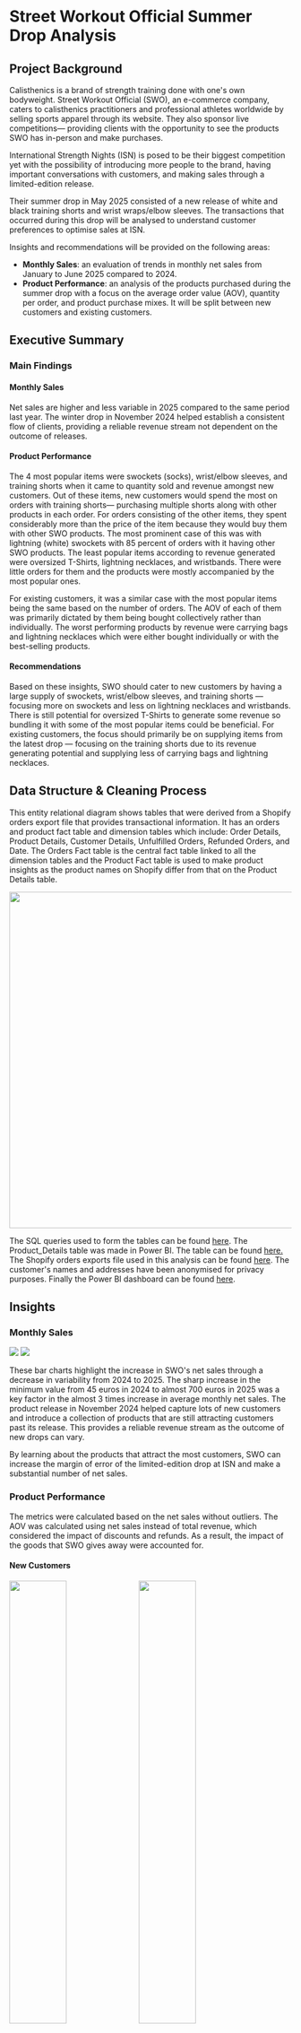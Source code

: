 # Street Workout Official Summer Drop Analysis

## Project Background
<p>Calisthenics is a brand of strength training done with one's own bodyweight. Street Workout Official (SWO), an e-commerce company, caters to calisthenics practitioners and professional athletes worldwide by selling sports apparel through its website. They also sponsor live competitions— providing clients with the opportunity to see the products SWO has in-person and make purchases.</p>

<p>International Strength Nights (ISN) is posed to be their biggest competition yet with the possibility of introducing more people to the brand, having important conversations with customers, and making sales through a limited-edition release.</p>

<p>Their summer drop in May 2025 consisted of a new release of white and black training shorts and wrist wraps/elbow sleeves. The transactions that occurred during this drop will be analysed to understand customer preferences to optimise sales at ISN.</p>


Insights and recommendations will be provided on the following areas:
- **Monthly Sales**: an evaluation of trends in monthly net sales from January to June 2025 compared to 2024.
- **Product Performance**: an analysis of the products purchased during the summer drop with a focus on the average order value (AOV), quantity per order, and product purchase mixes. It will be split between new customers and existing customers.


## Executive Summary

### Main Findings
#### Monthly Sales
Net sales are higher and less variable in 2025 compared to the same period last year. The winter drop in November 2024 helped establish a consistent flow of clients, providing a reliable revenue stream not dependent on the outcome of releases.

#### Product Performance
<p>The 4 most popular items were swockets (socks), wrist/elbow sleeves, and training shorts when it came to quantity sold and revenue amongst new customers. Out of these items, new customers would spend the most on orders with training shorts— purchasing multiple shorts along with other products in each order. For orders consisting of the other items, they spent considerably more than the price of the item because they would buy them with other SWO products. The most prominent case of this was with lightning (white) swockets with 85 percent of orders with it having other SWO products. The least popular items according to revenue generated were oversized T-Shirts, lightning necklaces, and wristbands. There were little orders for them and the products were mostly accompanied by the most popular ones.</p>

<p>For existing customers, it was a similar case with the most popular items being the same based on the number of orders. The AOV of each of them was primarily dictated by them being bought collectively rather than individually. The worst performing products by revenue were carrying bags and lightning necklaces which were either bought individually or with the best-selling products.</p>

#### Recommendations
<p>Based on these insights, SWO should cater to new customers by having a large supply of swockets, wrist/elbow sleeves, and training shorts — focusing more on swockets and less on lightning necklaces and wristbands. There is still potential for oversized T-Shirts to generate some revenue so bundling it with some of the most popular items could be beneficial. For existing customers, the focus should primarily be on supplying items from the latest drop — focusing on the training shorts due to its revenue generating potential and supplying less of carrying bags and lightning necklaces.</p>

## Data Structure & Cleaning Process
<p>This entity relational diagram shows tables that were derived from a Shopify orders export file that provides transactional information. It has an orders and product fact table and dimension tables which include: Order Details, Product Details, Customer Details, Unfulfilled Orders, Refunded Orders, and Date. The Orders Fact table is the central fact table linked to all the dimension tables and the Product Fact table is used to make product insights as the product names on Shopify differ from that on the Product Details table.</p>
<img src = "SWO ERD.png" width = 600 height = 600>

<p>The SQL queries used to form the tables can be found <a href = "Data-Cleaning-Procedure/SQL_Queries">here</a>. The Product_Details table was made in Power BI. The table can be found <a href = "Data-Cleaning-Procedure/Product_Details.csv">here.</a> The Shopify orders exports file used in this analysis can be found <a href = "Data-Cleaning-Procedure/orders_export_1.csv">here</a>. The customer's names and addresses have been anonymised for privacy purposes. Finally the Power BI dashboard can be found <a href = "Data-Cleaning-Procedure/ISN preparation analysis_portfolio.pbix">here</a>.</p>

## Insights
### Monthly Sales
<img src = "Charts/Monthly_Net_Sales2024.png">
<img src = "Charts/Monthly_Net_Sales2025.png">
<p>These bar charts highlight the increase in SWO's net sales through a decrease in variability from 2024 to 2025. The sharp increase in the minimum value from 45 euros in 2024 to almost 700 euros in 2025 was a key factor in the almost 3 times increase in average monthly net sales. The product release in November 2024 helped capture lots of new customers and introduce a collection of products that are still attracting customers past its release. This provides a reliable revenue stream as the outcome of new drops can vary.</p>

<p>By learning about the products that attract the most customers, SWO can increase the margin of error of the limited-edition drop at ISN and make a substantial number of net sales.</p>

### Product Performance
<p>The metrics were calculated based on the net sales without outliers. The AOV was calculated using net sales instead of total revenue, which considered the impact of discounts and refunds. As a result, the impact of the goods that SWO gives away were accounted for.</p>

#### New Customers
<p>
 <img src = "Charts/Quantity_Sold_New_Customers_Best_Products.png" style="width:45%; height:auto;">
 <img src = "Charts/Quantity_Sold_New_Customers_Worst_Products.png" style="width:45%; height:auto;">
</p>
<p>
 <img src = "Charts/Total_Revenue_New_Customers_Best_Products.png" style="width:45%; height:auto;">
 <img src = "Charts/Total_Revenue_New_Customers_Worst_Products.png" style="width:45%; height:auto;">
</p>

<p>The most popular items by both the quantity sold and revenue were swockets, wrist/elbow sleeves and training shorts. Those 4 items made for around 90 percent of total revenue and quantity. Darkness and lightning swockets, SWO's first products, are still attracting new customers, but the new training shorts are also playing a role in bringing them in.</p>

<p>The worst performing products by revenue were wristbands, necklaces and oversized T-Shirts. However, by quantity, they were rashguards, necklaces, and oversized T-shirts. The inclusion of the rashguard is interesting as it generated the most revenue during the winter drop. This underscores the impact of seasonal fluctuations in  demand. Considering the revenue generating potential of rashguards, only wristbands, necklaces and oversized T-Shirts will be covered.</p>

<p>Here are some notes on the different products. Products bought mainly with others were likely not purchased intentionally.</p>

- **Training Shorts**: orders with this product had the highest AOV of over 80 euros. The price of the item is the highest at 45 euros, positively skewing the AOV, but despite that, customers purchased more than just that item with around 70 percent of orders consisting of other items. A few of them bought multiple shorts as out of the 16 orders for the item, 6 of those consisted of both black and white shorts.
- **Swockets**: orders with lightning and darkness swockets had an AOV of almost 65 and 55 euros respectively. Lightning swockets were easily the best complementary item as almost 90 percent of orders with it contained other items. However, customers had the tendency to make more purchases of darkness swockets on their own with the proportion being the lowest of the most popular items at 60 percent. As a result, the AOV for darkness swockets was primarily dictated by customers buying it in multiples with there being 5 orders consisting of multiple darkness swockets and only 1 for lightning ones.
- **Wrist/Elbow sleeves**: orders with this product had an AOV of over 60 euros. The AOV was that high because people bought other items with it as 60 percent of orders for it came with other products and the quantity per order was a little higher than 1.
-	**Oversized T-Shirt**: there was only one order for it which consisted of multiple T-Shirts. The shirts were accompanied by swockets, new shorts, and wrist wraps— the 3 most popular items.
-	**Wristbands**: there were two orders for this item. One of them consisted of one wristband with lightning and darkness swockets, wrist/elbow sleeves, and shorts. The other one contained 3 wrist bands and darkness swockets.
-	**Necklaces**: there was only one order made for just that product, which generated under 25 euros— the lowest AOV out of all items ordered.

<p>In general, 45 out of 46 orders made by new customers contained one of the four most popular items discussed. Most of the orders with the least most popular items were accompanied by the best-selling items. Considering the lack of demand for these products, there is not much need for them.</p>

#### Existing Customers
<p>There were only 13 orders purchased by this customer segment, so the total orders metric was used to assess the popularity of certain items instead of the quantity sold.</p>

<p>
<img src = "Charts/Number_of_Orders_Existing_Customers_Best_Products.png" style="width:45%; height:auto;">
<img src = "Charts/Total_Revenue_Existing_Customers_Best_Products.png" style="width:45%; height:auto;">
</p>
<p>
<img src = "Charts/Number_of_Orders_Existing_Customers_Worst_Products.png" style="width:45%; height:auto;">
<img src = "Charts/Total_Revenue_Existing_Customers_Worst_Products.png" style="width:45%; height:auto;">
</p>

<p>The 4 most popular items based on the number of orders matched that of new customers. Training shorts dominated when it came to both the number of orders and revenue and it is evident, but not surprising, that the top 2 products were the newest ones. Out of the 8 customers who bought wrist/elbow sleeves or training shorts, 6 of those customers had previously bought swockets. Observing the revenue, after training shorts, the items were in a similar range except lightning necklace and SWO carrying bag which were noticeably less.</p>


For all the products, the AOV was mostly affected by the fact that they were bought with other products rather than the quantity ordered. Here are some other details:

- **Training Shorts**: 4 out of 7 orders came with other items.
- **Wrist/Elbow sleeves**: 3 out of 4 orders came with other items and those orders consisted of the other 3 items (training shorts, darkness and lightning swockets).
- **Swockets**: resembling the pattern with new customers, lightning swockets was evidently a good complementary item with all orders for it coming with other items. With the quantity per order for darkness swockets being 1, the AOV is still higher than the price of 20 euros due to the order that came with another item.
- **Lightning Necklaces**: there was only one order for this product, which included swockets (lightning and darkness), oversized T-shirts, and training shorts (white and black).
- **Carrying Bags**: there was one order for only item. This customer had made multiple orders previously consisting of swockets.


Generally, 11 out of 13 orders contained at least one of training shorts, wrist/elbow sleeves and swockets. The least performing products by revenue were the carrying bag and lightning necklace which either came alone or with the best-selling products.




#### Potential Revenue Lift Estimation
Here is a scenario to demonstrate the potential revenue lift that could occur at ISN if there was a higher stock of the items that were analysed. There are 100 customers, but after orders by 60 of them, the supply of all items gets depleted. This estimates the potential revenue uplift if there was still enough supply to satisfy the potential demand for the 40 customers. Out of them, 30 are new customers and 10 are existing ones. The 'Proportion of Orders with Item' is the number of orders for that item during the summer drop divided by the total orders made by each customer group. An assumption is that each customer can only make one order and behaviour in real life purchasing behaviouris consistent with that online. The 'Potential Orders Missed' is based on the number of customers in each segment assuming they made purchases matching the proportion of orders. It is purposely rounded down to be more conservative with the future estimates. The AOV excluding product considers both the product price and the product's quantity per order. The 'Potential Revenue Lift' is based on the AOV derived from orders with that product. This scenario assumes that each customer is limited to one order.

These are the metrics for new customers based on the scenario. They are based on the 46 online orders placed by them during the summer drop.
| Metric                               | Training shorts  | Wrist/elbow sleeves | Darkness Swockets | Lightning Swockets | Oversized T-Shirts | Wristbands | Necklaces |
|--------------------------------------|------------------|---------------------|-------------------|-------------------|-------------------|-------------|-----------|
| Proportion of Orders with Item       | 34.78%           | 41.30%              | **43.48%**        | 32.61%            | 2.17%             | 4.35%      | 2.17%     |
| Potential Orders Missed              | 10               | 12                  | **13**            | 9                 | 0                 | 1          | 0         |
| Average Quantity Per Order           | 1.31             | 1.16                | 2.6               | **2.67**          | 2                 | 2          | 1         |
| Average Order Value                  | €93.76           | €76.98              | €69.24            | €81.24            | **€187.16**       | €75.38     | €22.39    |
| Only individual purchases?           | No               | No                  | No                | No                | No                | No         | Yes       |
| Price of Product                     | **€44.74**       | €22.40              | €22.34            | €22.34            | €39.14            | €4.42      | €19.60     |
| Average Order Value excluding product| €35.15 (-62.51%) | €51.00 (-33.74%)    | **€11.16 (-83.88%)**  | €21.59 (-73.42%)  | €108.88 (-41.83%) | €66.54 (-11.73%)   | N/A       |
| Potential Revenue Lift               | **€937.60**      | €923.76             | €900.12            | €731.16           | €0.00             | €75.38     | €0.00     |
| Potential Revenue Generated Individually | €586.09      | €311.81             | **€754.54**        | €536.83           | €0.00             | €8.84      | €0.00     |

Darkness swockets had the highest number of potential orders missed with 13 of the 30 orders due to the high number of online orders. Its AOV also had the greatest decline after its exclusion at nearly 85 percent and the highest revenue generated individually at over 750 euros. This indicates customers had the tendency to buy darkness swockets individually rather than collectively. Wristbands had the lowest decline of only 12 percent and only 9 euros of potential revenue generated from those customers. This highlights the lack of importance of wristbands when it comes to revenue generation on an order-to-order basis. Despite the average order value of oversized T-shirts being the highest, the low proportion of orders with the item meant the potential revenue lift was 0 as out of 30 people it is not likely to be ordered compared to the other items. When it came to potential revenue lift, the training shorts had the highest value at nearly 940 euros. This is not surprising considering its AOV and number of orders. Lightning swockets were ranked lower than darkness swockets, wrist/elbow sleeves and training shorts when it came to individual revenue generation at almost 540 euros. This highlights the lack of popularity when it comes to number of orders for it specifically despite the AOV being the 3rd highest.

These are the metrics for existing customers based on the scenario. They are based on the 13 orders placed by them during the summer drop.
| Metric                               | Training shorts      | Wrist/elbow sleeves | Darkness Swockets | Lightning Swockets | Necklaces | Carrying Bags |
|--------------------------------------|----------------------|---------------------|-------------------|---------------------|-------------------|--------|
| Proportion of Orders with Item       | **53.85%**           | 30.77%              | 23.08%            | 15.38%              | 7.69%             | 7.69%  |
| Potential Orders Missed              | **5**                | 3                   | 2                 | 1                   | 0                 | 0      |
| Average Quantity Per Order           | 1.14                 | 1                   | 1                 | **1.5**             | 1                 | 1      |
| Average Order Value                  | €72.68               | €60.42              | €39.76            | €162.62             | **€248.73**       | €16.79 |
| Only individual purchases?           | No                   | No                  | No                | No                  | No                | Yes    |
| Price of Product                     | **€44.74**           | €22.40              | €22.34            | €22.34              | €19.60            | €11.14 |
| Average Order Value excluding product| **€21.68 (-70.17%)** | €38.02 (-37.07%)    | €17.42 (-56.19%)  | €129.11 (-25.95%)   | €229.13 (7.88%)   | N/A    |
| Potential Revenue Lift               | **€363.40**          | €181.26             | €79.52            | €162.62             | €0.00             | €0.00  |
| Potential Revenue Generated Individually | **€255.02**      | €67.20              | €44.68            | €33.51              | €0.00             | €0.00  |

Due to the large demand by existing customers for the new training shorts during the summer drop, it had the greatest potential orders missed at 5 out of 10. As a result of its relatively high price and number of orders, it also had the largest AOV percent decrease, potential revenue lift, and potential revenue generated individually. With only 8 percent of orders online being for necklaces and carrying bags, they had a potential orders missed measure of 0. Out of the most popular items, lightning swockets had the lowest percent decrease in AOV at 26 percent and darkness swockets had the 2nd highest at 56 percent. This underscores the complementary nature of the lightning swockets and that customers still demand swockets darkness specifically. This might not be for the best for darkness swockets as with many existing customers already having swockets, the lack of demand for the product led to it having the lowest potential revenue lift out of those 4 items.

## Recommendations
In order to generate the most demand and increase sales, SWO would need to have swockets available to attract new customers. Many customers look out for darkness swockets specifically as indicated and some of them buy lightning swockets with other goods. SWO would need less necklaces, wristbands and carrying bags due to the lack of demand by both new and existing customers. Even though oversized T-Shirts were not popular with new customers, they could still be included in a bundle with darkness swockets and some of the most popular items due to its revenue generating potential. With the high likelihood that many people at ISN will be existing customers, there would need to be a larger share of shorts and wrist/elbow sleeves available.
